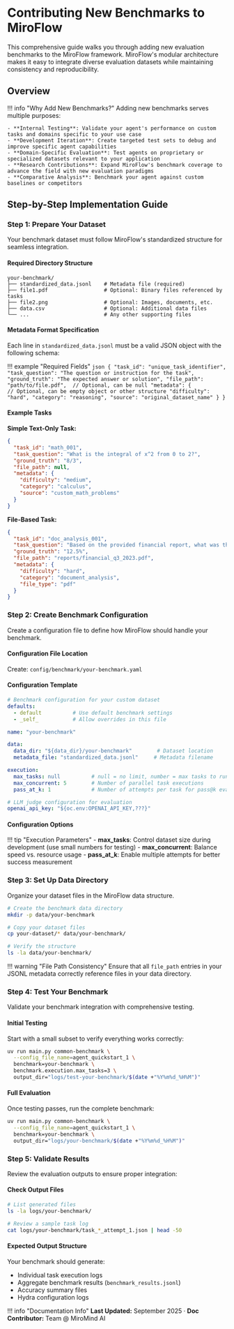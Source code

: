 # Contributing New Benchmarks to MiroFlow

This comprehensive guide walks you through adding new evaluation benchmarks to the MiroFlow framework. MiroFlow's modular architecture makes it easy to integrate diverse evaluation datasets while maintaining consistency and reproducibility.

## Overview

!!! info "Why Add New Benchmarks?"
    Adding new benchmarks serves multiple purposes:
    
    - **Internal Testing**: Validate your agent's performance on custom tasks and domains specific to your use case
    - **Development Iteration**: Create targeted test sets to debug and improve specific agent capabilities
    - **Domain-Specific Evaluation**: Test agents on proprietary or specialized datasets relevant to your application
    - **Research Contributions**: Expand MiroFlow's benchmark coverage to advance the field with new evaluation paradigms
    - **Comparative Analysis**: Benchmark your agent against custom baselines or competitors

## Step-by-Step Implementation Guide

### Step 1: Prepare Your Dataset

Your benchmark dataset must follow MiroFlow's standardized structure for seamless integration.

#### Required Directory Structure

```
your-benchmark/
├── standardized_data.jsonl    # Metadata file (required)
├── file1.pdf                  # Optional: Binary files referenced by tasks
├── file2.png                  # Optional: Images, documents, etc.
├── data.csv                   # Optional: Additional data files
└── ...                        # Any other supporting files
```

#### Metadata Format Specification

Each line in `standardized_data.jsonl` must be a valid JSON object with the following schema:

!!! example "Required Fields"
    ```json
    {
      "task_id": "unique_task_identifier",
      "task_question": "The question or instruction for the task",
      "ground_truth": "The expected answer or solution",
      "file_path": "path/to/file.pdf",  // Optional, can be null
      "metadata": {                     // Optional, can be empty object or other structure
        "difficulty": "hard",
        "category": "reasoning",
        "source": "original_dataset_name"
      }
    }
    ```


#### Example Tasks

**Simple Text-Only Task:**
```json
{
  "task_id": "math_001",
  "task_question": "What is the integral of x^2 from 0 to 2?",
  "ground_truth": "8/3",
  "file_path": null,
  "metadata": {
    "difficulty": "medium",
    "category": "calculus",
    "source": "custom_math_problems"
  }
}
```

**File-Based Task:**
```json
{
  "task_id": "doc_analysis_001",
  "task_question": "Based on the provided financial report, what was the company's revenue growth rate?",
  "ground_truth": "12.5%",
  "file_path": "reports/financial_q3_2023.pdf",
  "metadata": {
    "difficulty": "hard",
    "category": "document_analysis",
    "file_type": "pdf"
  }
}
```

### Step 2: Create Benchmark Configuration

Create a configuration file to define how MiroFlow should handle your benchmark.

#### Configuration File Location

Create: `config/benchmark/your-benchmark.yaml`

#### Configuration Template

```yaml title="config/benchmark/your-benchmark.yaml"
# Benchmark configuration for your custom dataset
defaults:
  - default          # Use default benchmark settings
  - _self_           # Allow overrides in this file

name: "your-benchmark"

data:
  data_dir: "${data_dir}/your-benchmark"        # Dataset location
  metadata_file: "standardized_data.jsonl"     # Metadata filename

execution:
  max_tasks: null          # null = no limit, number = max tasks to run
  max_concurrent: 5        # Number of parallel task executions
  pass_at_k: 1             # Number of attempts per task for pass@k evaluation

# LLM judge configuration for evaluation
openai_api_key: "${oc.env:OPENAI_API_KEY,???}"
```

#### Configuration Options

!!! tip "Execution Parameters"
    - **max_tasks**: Control dataset size during development (use small numbers for testing)
    - **max_concurrent**: Balance speed vs. resource usage
    - **pass_at_k**: Enable multiple attempts for better success measurement

### Step 3: Set Up Data Directory

Organize your dataset files in the MiroFlow data structure.

```bash title="Data Directory Setup"
# Create the benchmark data directory
mkdir -p data/your-benchmark

# Copy your dataset files
cp your-dataset/* data/your-benchmark/

# Verify the structure
ls -la data/your-benchmark/
```

!!! warning "File Path Consistency"
    Ensure that all `file_path` entries in your JSONL metadata correctly reference files in your data directory.

### Step 4: Test Your Benchmark

Validate your benchmark integration with comprehensive testing.

#### Initial Testing

Start with a small subset to verify everything works correctly:

```bash title="Test Benchmark Integration"
uv run main.py common-benchmark \
  --config_file_name=agent_quickstart_1 \
  benchmark=your-benchmark \
  benchmark.execution.max_tasks=3 \
  output_dir="logs/test-your-benchmark/$(date +"%Y%m%d_%H%M")"
```

#### Full Evaluation

Once testing passes, run the complete benchmark:

```bash title="Run Full Benchmark"
uv run main.py common-benchmark \
  --config_file_name=agent_quickstart_1 \
  benchmark=your-benchmark \
  output_dir="logs/your-benchmark/$(date +"%Y%m%d_%H%M")"
```

### Step 5: Validate Results

Review the evaluation outputs to ensure proper integration:

#### Check Output Files

```bash title="Verify Results"
# List generated files
ls -la logs/your-benchmark/

# Review a sample task log
cat logs/your-benchmark/task_*_attempt_1.json | head -50
```

#### Expected Output Structure

Your benchmark should generate:

- Individual task execution logs
- Aggregate benchmark results (`benchmark_results.jsonl`)
- Accuracy summary files
- Hydra configuration logs


!!! info "Documentation Info"
    **Last Updated:** September 2025 · **Doc Contributor:** Team @ MiroMind AI